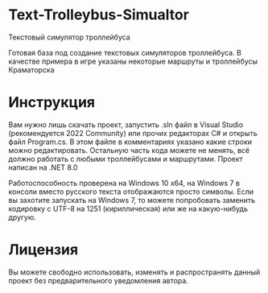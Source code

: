 # Text-Trolleybus-Simualtor
Текстовый симулятор троллейбуса

Готовая база под создание текстовых симуляторов троллейбуса.
В качестве примера в игре указаны некоторые маршруты и троллейбусы Краматорска

# Инструкция
Вам нужно лишь скачать проект, запустить .sln файл в Visual Studio (рекомендуется 2022 Community) или прочих редакторах C# и открыть файл Program.cs. В этом файле в комментариях указано какие строки можно редактировать. Остальную часть кода можете не менять, всё должно работать с любыми троллейбусами и маршрутами.
Проект написан на .NET 8.0

Работоспособность проверена на Windows 10 x64, на Windows 7 в консоли вместо русского текста отображаются просто символы. Если вы захотите запускать на Windows 7, то можете попробовать заменить кодировку с UTF-8 на 1251 (кириллическая) или же на какую-нибудь другую.

# Лицензия
Вы можете свободно использовать, изменять и распространять данный проект без предварительного уведомления автора.
